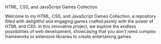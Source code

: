 HTML, CSS, and JavaScript Games Collection

Welcome to my HTML, CSS, and JavaScript Games Collection, a repository filled with delightful and engaging games crafted purely with the power of HTML and CSS. In this innovative project, we explore the endless possibilities of web development, showcasing that you don't need complex frameworks or extensive libraries to create entertaining games.
